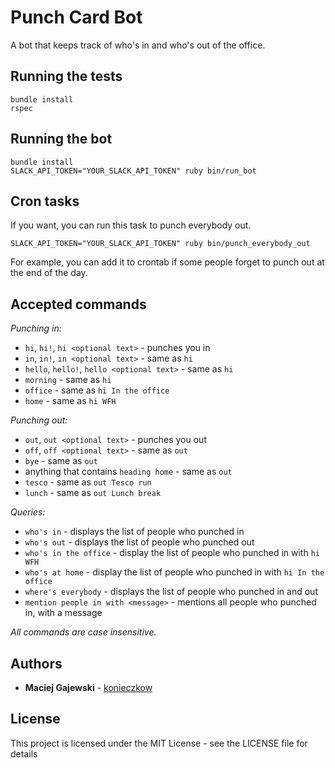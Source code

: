 # Punch Card Bot

A bot that keeps track of who's in and who's out of the office.

## Running the tests

```
bundle install
rspec
```

## Running the bot

```
bundle install
SLACK_API_TOKEN="YOUR_SLACK_API_TOKEN" ruby bin/run_bot
```

## Cron tasks

If you want, you can run this task to punch everybody out.
```
SLACK_API_TOKEN="YOUR_SLACK_API_TOKEN" ruby bin/punch_everybody_out
```
For example, you can add it to crontab if some people forget to punch out at the end of the day.

## Accepted commands

*Punching in:*

* `hi`, `hi!`, `hi <optional text>` - punches you in
* `in`, `in!`, `in <optional text>` - same as `hi`
* `hello`, `hello!`, `hello <optional text>` - same as `hi`
* `morning` - same as `hi`
* `office` - same as `hi In the office`
* `home` - same as `hi WFH`

*Punching out:*

* `out`, `out <optional text>` - punches you out
* `off`, `off <optional text>` - same as `out`
* `bye` - same as `out`
* anything that contains `heading home` - same as `out`
* `tesco` - same as `out Tesco run`
* `lunch` - same as `out Lunch break`

*Queries:*

* `who's in` - displays the list of people who punched in
* `who's out` - displays the list of people who punched out
* `who's in the office` - display the list of people who punched in with `hi WFH`
* `who's at home` - display the list of people who punched in with `hi In the office`
* `where's everybody` - displays the list of people who punched in and out
* `mention people in with <message>` - mentions all people who punched in, with a message

_All commands are case insensitive._

## Authors

* **Maciej Gajewski**  - [konieczkow](https://github.com/konieczkow)

## License

This project is licensed under the MIT License - see the LICENSE file for details
